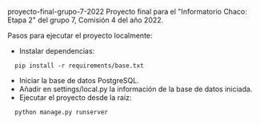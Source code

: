 proyecto-final-grupo-7-2022
Proyecto final para el "Informatorio Chaco: Etapa 2" del grupo 7, Comisión 4 del año 2022.

Pasos para ejecutar el proyecto localmente:
- Instalar dependencias:
```
  pip install -r requirements/base.txt
```
- Iniciar la base de datos PostgreSQL.
- Añadir en settings/local.py la información de la base de datos iniciada.
- Ejecutar el proyecto desde la raiz:
```
  python manage.py runserver
```